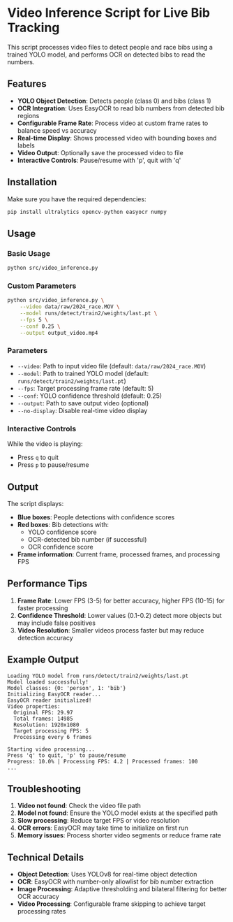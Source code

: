 # Video Inference Script for Live Bib Tracking

This script processes video files to detect people and race bibs using a trained YOLO model, and performs OCR on detected bibs to read the numbers.

## Features

- **YOLO Object Detection**: Detects people (class 0) and bibs (class 1)
- **OCR Integration**: Uses EasyOCR to read bib numbers from detected bib regions
- **Configurable Frame Rate**: Process video at custom frame rates to balance speed vs accuracy
- **Real-time Display**: Shows processed video with bounding boxes and labels
- **Video Output**: Optionally save the processed video to file
- **Interactive Controls**: Pause/resume with 'p', quit with 'q'

## Installation

Make sure you have the required dependencies:

```bash
pip install ultralytics opencv-python easyocr numpy
```

## Usage

### Basic Usage
```bash
python src/video_inference.py
```

### Custom Parameters
```bash
python src/video_inference.py \
    --video data/raw/2024_race.MOV \
    --model runs/detect/train2/weights/last.pt \
    --fps 5 \
    --conf 0.25 \
    --output output_video.mp4
```

### Parameters

- `--video`: Path to input video file (default: `data/raw/2024_race.MOV`)
- `--model`: Path to trained YOLO model (default: `runs/detect/train2/weights/last.pt`)
- `--fps`: Target processing frame rate (default: 5)
- `--conf`: YOLO confidence threshold (default: 0.25)
- `--output`: Path to save output video (optional)
- `--no-display`: Disable real-time video display

### Interactive Controls

While the video is playing:
- Press `q` to quit
- Press `p` to pause/resume

## Output

The script displays:
- **Blue boxes**: People detections with confidence scores
- **Red boxes**: Bib detections with:
  - YOLO confidence score
  - OCR-detected bib number (if successful)
  - OCR confidence score
- **Frame information**: Current frame, processed frames, and processing FPS

## Performance Tips

1. **Frame Rate**: Lower FPS (3-5) for better accuracy, higher FPS (10-15) for faster processing
2. **Confidence Threshold**: Lower values (0.1-0.2) detect more objects but may include false positives
3. **Video Resolution**: Smaller videos process faster but may reduce detection accuracy

## Example Output

```
Loading YOLO model from runs/detect/train2/weights/last.pt
Model loaded successfully!
Model classes: {0: 'person', 1: 'bib'}
Initializing EasyOCR reader...
EasyOCR reader initialized!
Video properties:
  Original FPS: 29.97
  Total frames: 14985
  Resolution: 1920x1080
  Target processing FPS: 5
  Processing every 6 frames

Starting video processing...
Press 'q' to quit, 'p' to pause/resume
Progress: 10.0% | Processing FPS: 4.2 | Processed frames: 100
...
```

## Troubleshooting

1. **Video not found**: Check the video file path
2. **Model not found**: Ensure the YOLO model exists at the specified path
3. **Slow processing**: Reduce target FPS or video resolution
4. **OCR errors**: EasyOCR may take time to initialize on first run
5. **Memory issues**: Process shorter video segments or reduce frame rate

## Technical Details

- **Object Detection**: Uses YOLOv8 for real-time object detection
- **OCR**: EasyOCR with number-only allowlist for bib number extraction
- **Image Processing**: Adaptive thresholding and bilateral filtering for better OCR accuracy
- **Video Processing**: Configurable frame skipping to achieve target processing rates
